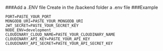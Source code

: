 ###Add a .ENV file
Create in the /backend folder a .env file
###Example
```
PORT=PASTE_YOUR_PORT
MONGODB_URI=PASTE_YOUR_MONGODB_URI
JWT_SECRET=PASTE_YOUR_SECRET_KEY
NODE_ENV=development
CLOUDINARY_CLOUD_NAME=PASTE_YOUR_CLOUDINARY_NAME
CLOUDINARY_API_KEY=PASTE_YOUR_API_KEY
CLOUDINARY_API_SECRET=PASTE_YOUR_API_SECRET_KEY
```
